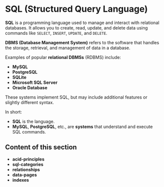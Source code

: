 # SQL (Structured Query Language)

**SQL** is a programming language used to manage and interact with relational databases. It allows you to create, read, update, and delete data using commands like `SELECT`, `INSERT`, `UPDATE`, and `DELETE`.

**DBMS (Database Management System)** refers to the software that handles the storage, retrieval, and management of data in a database.

Examples of popular **relational DBMSs** (RDBMS) include:

- **MySQL**
- **PostgreSQL**
- **SQLite**
- **Microsoft SQL Server**
- **Oracle Database**

These systems implement SQL, but may include additional features or slightly different syntax.

In short:

- **SQL** is the language.
- **MySQL**, **PostgreSQL**, etc., are **systems** that understand and execute SQL commands.

## Content of this section

- **acid-principles**
- **sql-categories**
- **relationships**
- **data-pages**
- **indexes**
